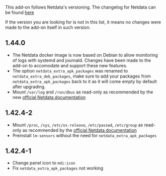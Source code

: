 <!-- https://developers.home-assistant.io/docs/add-ons/presentation#keeping-a-changelog -->

This add-on follows Netdata's versioning. The changelog for Netdata can be found [here](https://github.com/netdata/netdata/blob/master/CHANGELOG.md)

If the version you are looking for is not in this list, it means no changes were made to the add-on itself in such version.

## 1.44.0

- The Netdata docker image is now based on Debian to allow monitoring of logs with systemd and journald. Changes have been made to the add-on to accomodate and support these new features.
- The option `netdata_extra_apk_packages` was renamed to `netdata_extra_deb_packages`, make sure to add your packages from `netdata_extra_apk_packages` back to it as it will come empty by default after upgrading.
- Mount `/var/log` and `/run/dbus` as read-only as recommended by the new [official Netdata documentation](https://learn.netdata.cloud/docs/installing/docker#recommended-way)

## 1.42.4-2

- Mount `/proc`, `/sys`, `/etc/os-release`, `/etc/passwd`, `/etc/group` as read-only as recommended by the [official Netdata documentation](https://learn.netdata.cloud/docs/installing/docker#recommended-way)
- Preinstall `lm-sensors` without the need for `netdata_extra_apk_packages`

## 1.42.4-1

- Change panel icon to `mdi:icon`
- Fix `netdata_extra_apk_packages` not working
